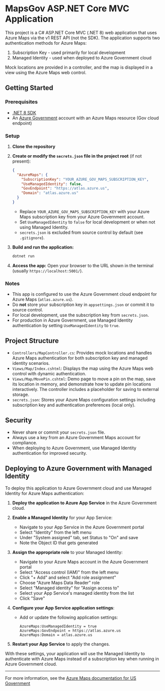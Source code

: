 # MapsGov ASP.NET Core MVC Application

This project is a C# ASP.NET Core MVC (.NET 8) web application that uses Azure Maps via the v1 REST API (not the SDK). The application supports two authentication methods for Azure Maps:
1. Subscription Key - used primarily for local development
2. Managed Identity - used when deployed to Azure Government cloud

Mock locations are provided in a controller, and the map is displayed in a view using the Azure Maps web control.

## Getting Started

### Prerequisites
- [.NET 8 SDK](https://dotnet.microsoft.com/download/dotnet/8.0)
- An [Azure Government](https://portal.azure.us/) account with an Azure Maps resource (Gov cloud endpoint)

### Setup
1. **Clone the repository**
2. **Create or modify the `secrets.json` file in the project root** (if not present):

   ```json
   {
     "AzureMaps": {
       "SubscriptionKey": "YOUR_AZURE_GOV_MAPS_SUBSCRIPTION_KEY",
       "UseManagedIdentity": false,
       "GovEndpoint": "https://atlas.azure.us",
       "Domain": "atlas.azure.us"
     }
   }
   ```
   - Replace `YOUR_AZURE_GOV_MAPS_SUBSCRIPTION_KEY` with your Azure Maps subscription key from your Azure Government account.
   - Set `UseManagedIdentity` to `false` for local development or when not using Managed Identity.
   - `secrets.json` is excluded from source control by default (see `.gitignore`).

3. **Build and run the application:**
   ```sh
   dotnet run
   ```

4. **Access the app:**
   Open your browser to the URL shown in the terminal (usually `https://localhost:5001/`).

### Notes
- This app is configured to use the Azure Government cloud endpoint for Azure Maps (`atlas.azure.us`).
- Do **not** store your subscription key in `appsettings.json` or commit it to source control.
- For local development, use the subscription key from `secrets.json`.
- For production in Azure Government, use Managed Identity authentication by setting `UseManagedIdentity` to `true`.

## Project Structure
- `Controllers/MapController.cs`: Provides mock locations and handles Azure Maps authentication for both subscription key and managed identity scenarios.
- `Views/Map/Index.cshtml`: Displays the map using the Azure Maps web control with dynamic authentication.
- `Views/Map/MovePin.cshtml`: Demo page to move a pin on the map, save its location in memory, and demonstrate how to update pin locations interactively. The controller includes a placeholder for saving to external storage.
- `secrets.json`: Stores your Azure Maps configuration settings including subscription key and authentication preferences (local only).

## Security
- Never share or commit your `secrets.json` file.
- Always use a key from an Azure Government Maps account for compliance.
- When deploying to Azure Government, use Managed Identity authentication for improved security.

## Deploying to Azure Government with Managed Identity

To deploy this application to Azure Government cloud and use Managed Identity for Azure Maps authentication:

1. **Deploy the application to Azure App Service** in the Azure Government cloud.

2. **Enable a Managed Identity** for your App Service:
   - Navigate to your App Service in the Azure Government portal
   - Select "Identity" from the left menu
   - Under "System assigned" tab, set Status to "On" and save
   - Note the Object ID that gets generated

3. **Assign the appropriate role** to your Managed Identity:
   - Navigate to your Azure Maps account in the Azure Government portal
   - Select "Access control (IAM)" from the left menu
   - Click "+ Add" and select "Add role assignment"
   - Choose "Azure Maps Data Reader" role
   - Select "Managed identity" for "Assign access to"
   - Select your App Service's managed identity from the list
   - Click "Save"

4. **Configure your App Service application settings**:
   - Add or update the following application settings:
     ```
     AzureMaps:UseManagedIdentity = true
     AzureMaps:GovEndpoint = https://atlas.azure.us
     AzureMaps:Domain = atlas.azure.us
     ```

5. **Restart your App Service** to apply the changes.

With these settings, your application will use the Managed Identity to authenticate with Azure Maps instead of a subscription key when running in Azure Government cloud.

---

For more information, see the [Azure Maps documentation for US Government](https://learn.microsoft.com/en-us/azure/azure-government/documentation-government-welcome)
